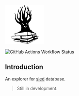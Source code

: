 <img src="res/logo.png" alt="logo" width="128px" height="128px" />

![GitHub Actions Workflow Status](https://img.shields.io/github/actions/workflow/status/langyo/sled-explorer/test.yml)

## Introduction

An explorer for [sled](https://github.com/spacejam/sled) database.

> Still in development.
